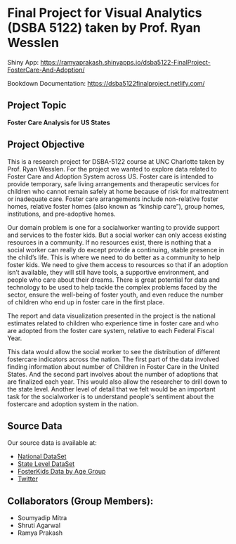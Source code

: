 # Final Project for Visual Analytics (DSBA 5122) taken by Prof. Ryan Wesslen

Shiny App: https://ramyaprakash.shinyapps.io/dsba5122-FinalProject-FosterCare-And-Adoption/

Bookdown Documentation: https://dsba5122finalproject.netlify.com/

## Project Topic
**Foster Care Analysis for US States**

## Project Objective
This is a research project for DSBA-5122 course at UNC Charlotte taken by Prof. Ryan Wesslen. For the project we wanted to explore data related to Foster Care and Adoption System across US. Foster care is intended to provide temporary, safe living arrangements and therapeutic services for children who cannot remain safely at home because of risk for maltreatment or inadequate care. Foster care arrangements include non-relative foster homes, relative foster homes (also known as “kinship care”), group homes, institutions, and pre-adoptive homes.

Our domain problem is one for a socialworker wanting to provide support and services to the foster kids. But a social worker can only access existing resources in a community. If no resources exist, there is nothing that a social worker can really do except provide a continuing, stable presence in the child’s life. This is where we need to do better as a community to help foster kids. We need to give them access to resources so that if an adoption isn’t available, they will still have tools, a supportive environment, and people who care about their dreams. There is great potential for data and technology to be used to help tackle the complex problems faced by the sector, ensure the well-being of foster youth, and even reduce the number of children who end up in foster care in the first place.

The report and data visualization presented in the project is the national estimates related to children who experience time in foster care and who are adopted from the foster care system, relative to each Federal Fiscal Year.

This data would allow the social worker to see the distribution of different fostercare indicators across the nation. The first part of the data involved finding information about number of Children in Foster Care in the United States. And the second part involves about the number of adoptions that are finalized each year. This would also allow the researcher to drill down to the state level. Another level of detail that we felt would be an important task for the socialworker is to understand people's sentiment about the fostercare and adoption system in the nation.

## Source Data
Our source data is available at:
- [National DataSet](https://www.acf.hhs.gov/sites/default/files/cb/national_afcars_trends_2009_through_2018.xlsx)
- [State Level DataSet](https://www.acf.hhs.gov/sites/default/files/cb/afcars_state_data_tables_09thru18.xlsx)
- [FosterKids Data by Age Group](https://datacenter.kidscount.org/data/tables/101-child-population-by-age-group)
- [Twitter](https://twitter.com)

## Collaborators (Group Members):
- Soumyadip Mitra
- Shruti Agarwal
- Ramya Prakash
